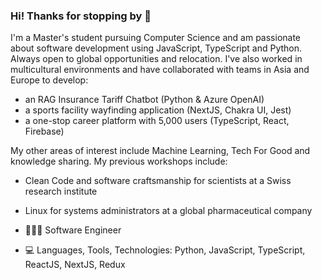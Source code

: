 ### Hi! Thanks for stopping by 👋

I'm a Master's student pursuing Computer Science and am passionate about software development using JavaScript, TypeScript and Python. Always open to global opportunities and relocation. I've also worked in multicultural environments and have collaborated with teams in Asia and Europe to develop:
- an RAG Insurance Tariff Chatbot (Python & Azure OpenAI)
- a sports facility wayfinding application (NextJS, Chakra UI, Jest)
- a one-stop career platform with 5,000 users (TypeScript, React, Firebase)

My other areas of interest include Machine Learning, Tech For Good and knowledge sharing. My previous workshops include:
- Clean Code and software craftsmanship for scientists at a Swiss research institute
- Linux for systems administrators at a global pharmaceutical company

- 👩🏻‍💻  Software Engineer
- :computer: Languages, Tools, Technologies: Python, JavaScript, TypeScript, ReactJS, NextJS, Redux

<!--
**xinyitay/xinyitay** is a ✨ _special_ ✨ repository because its `README.md` (this file) appears on your GitHub profile.

Here are some ideas to get you started:

- 🔭 I’m currently working on ...
- 🌱 I’m currently learning ...
- 👯 I’m looking to collaborate on ...
- 🤔 I’m looking for help with ...
- 💬 Ask me about ...
- 📫 How to reach me: ...
- 😄 Pronouns: ...
- ⚡ Fun fact: ...

-->
